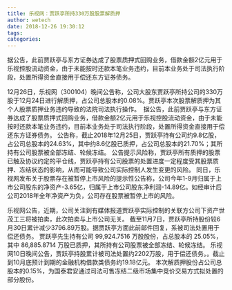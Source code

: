 ```yaml
---
title: 乐视网：贾跃亭所持330万股股票解质押
author: wetech
date: 2018-12-26 19:30:12
tags: 
categories: 
---
```

据公告，此前贾跃亭与东方证券达成了股票质押式回购业务，借款金额2亿元用于乐视控股流动资金，由于未能按时还款本笔业务违约，目前本业务处于司法执行阶段，处置所得资金直接用于偿还东方证券债务。
<!-- more -->
12月26日，乐视网（300104）晚间公告称，公司大股东贾跃亭所持公司的330万股于12月24日进行解质押，占公司总股本的0.08%。贾跃亭本次股票解质押为其个人股票质押业务违约导致的法院司法执行操作。 
据公告，此前贾跃亭与东方证券达成了股票质押式回购业务，借款金额2亿元用于乐视控股流动资金，由于未能按时还款本笔业务违约，目前本业务处于司法执行阶段，处置所得资金直接用于偿还东方证券债务。
公告称，截止2018年12月25日，贾跃亭持有公司约9.8亿股，占公司总股本的24.63%，其中约8.6亿股已质押，占公司总股本的21.70%；其所持有公司股票被全部冻结、轮候冻结。
公告提示风险称，贾跃亭所有质押的股票已触及协议约定的平仓线，贾跃亭持有公司股票的处置进度一定程度受其股票质押、冻结状态的影响，从而可能导致公司实际控制人发生变更的风险。
同日，乐视网发布关于股票存在被暂停上市风险的提示性公告称，公司今年1-9月归属于上市公司股东的净资产-3.65亿，归属于上市公司股东净利润-14.89亿。如经审计后公司2018年全年净资产为负，公司存在股票被暂停上市的风险。
 
 
乐视网公告，近期，公司关注到有媒体报道贾跃亭实际控制的关联方公司下资产世茂工三将被拍卖，此次拍卖与上市公司无关。
截至11月7日，贾跃亭所持股份较6月30日累计减少3796.89万股。据贾跃亭方面此前邮件回复，系被司法处置用于偿还债务。
贾跃亭先生持有公司 99,924.7516 万股股份，占总股本的 25.05%，其中 86,885.8714 万股已质押，其所持有公司股票被全部冻结、轮候冻结。
乐视网10日晚间公告，贾跃亭持股累计被司法处置约2202万股，用于偿还债务。。截止到10月底预计到期的金融机构借款类债务约19.18亿元。
本次解质押股份占公司总股本的0.15%，为国泰君安通过司法可售冻结二级市场集中竞价交易方式拟处置的部分股份。
